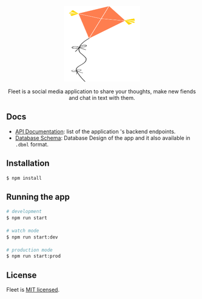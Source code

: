 <p align="center">
  <a href="#" target="blank"><img src="/docs/fleet-logo.png" width="200" height="200" alt="fleet Logo" /></a>
</p>

  <p align="center">Fleet is a social media application to share your thoughts, make new fiends and chat in text with them.</p>
    <p align="center">

</p>

## Docs

- [API Documentation](https://app.swaggerhub.com/apis/MarwanRadwan/Fleet/1.5): list of the application 's backend endpoints.
- [Database Schema](/docs/fleet-db.png): Database Design of the app and it also available in `.dbml` format.

## Installation

```bash
$ npm install
```

## Running the app

```bash
# development
$ npm run start

# watch mode
$ npm run start:dev

# production mode
$ npm run start:prod
```

## License

Fleet is [MIT licensed](LICENSE).
